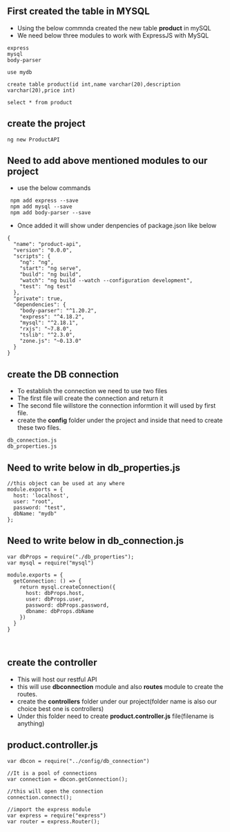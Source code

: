 ## First created the table in MYSQL

- Using the below commnda created the new table **product** in mySQL
- We need below three modules to work with ExpressJS with MySQL

```
express
mysql
body-parser
```

```
use mydb

create table product(id int,name varchar(20),description varchar(20),price int)

select * from product

```
## create the project

```
ng new ProductAPI

```

## Need to add above mentioned modules to our project
- use the below commands

```
 npm add express --save
 npm add mysql --save
 npm add body-parser --save
```

- Once added it will show under denpencies of package.json like below

```
{
  "name": "product-api",
  "version": "0.0.0",
  "scripts": {
    "ng": "ng",
    "start": "ng serve",
    "build": "ng build",
    "watch": "ng build --watch --configuration development",
    "test": "ng test"
  },
  "private": true,
  "dependencies": {
    "body-parser": "^1.20.2",
    "express": "^4.18.2",
    "mysql": "^2.18.1",
    "rxjs": "~7.8.0",
    "tslib": "^2.3.0",
    "zone.js": "~0.13.0"
  }
}

```

## create the DB connection

- To establish the connection we need to use two files
- The first file will create the connection and return it
- The second file willstore the connection informtion it will used by first file.
- create the **config** folder under the project and inside that need to create these two files.

```
db_connection.js
db_properties.js
```

## Need to write below in db_properties.js

```
//this object can be used at any where
module.exports = {
  host: 'localhost',
  user: "root",
  password: "test",
  dbName: "mydb"
};

```

## Need to write below in db_connection.js

```
var dbProps = require("./db_properties");
var mysql = require("mysql")

module.exports = {
  getConnection: () => {
    return mysql.createConnection({
      host: dbProps.host,
      user: dbProps.user,
      password: dbProps.password,
      dbname: dbProps.dbName
    })
  }
}



```

## create the controller
- This will host our restful API
- this will use **dbconnection** module and also **routes** module to create the routes.
- create the **controllers** folder under our project(folder name is also our choice best one is controllers)
- Under this folder need to create **product.controller.js** file(filename is anything)


## product.controller.js

```
var dbcon = require("../config/db_connection")

//It is a pool of connections
var connection = dbcon.getConnection();

//this will open the connection
connection.connect();

//import the express module
var express = require("express")
var router = express.Router();


```









